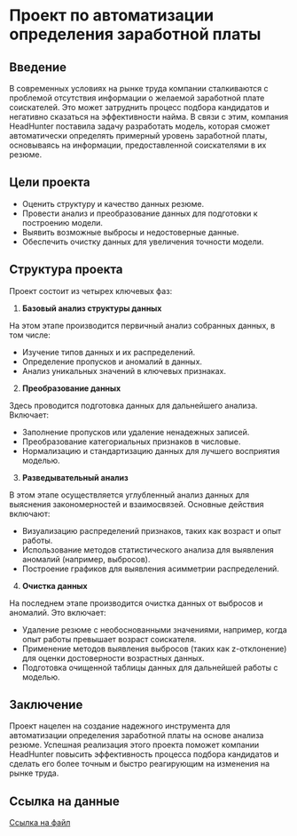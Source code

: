 # Проект по автоматизации определения заработной платы

## Введение

В современных условиях на рынке труда компании сталкиваются с проблемой отсутствия информации о желаемой заработной плате соискателей. Это может затруднить процесс подбора кандидатов и негативно сказаться на эффективности найма. В связи с этим, компания HeadHunter поставила задачу разработать модель, которая сможет автоматически определять примерный уровень заработной платы, основываясь на информации, предоставленной соискателями в их резюме.

## Цели проекта

- Оценить структуру и качество данных резюме.
- Провести анализ и преобразование данных для подготовки к построению модели.
- Выявить возможные выбросы и недостоверные данные.
- Обеспечить очистку данных для увеличения точности модели.

## Структура проекта

Проект состоит из четырех ключевых фаз:

1. **Базовый анализ структуры данных**

На этом этапе производится первичный анализ собранных данных, в том числе:
- Изучение типов данных и их распределений.
- Определение пропусков и аномалий в данных.
- Анализ уникальных значений в ключевых признаках.

2. **Преобразование данных**

Здесь проводится подготовка данных для дальнейшего анализа. Включает:
- Заполнение пропусков или удаление ненадежных записей.
- Преобразование категориальных признаков в числовые.
- Нормализацию и стандартизацию данных для лучшего восприятия моделью.

3. **Разведывательный анализ**

В этом этапе осуществляется углубленный анализ данных для выяснения закономерностей и взаимосвязей. Основные действия включают:
- Визуализацию распределений признаков, таких как возраст и опыт работы.
- Использование методов статистического анализа для выявления аномалий (например, выбросов).
- Построение графиков для выявления асимметрии распределений.

4. **Очистка данных**

На последнем этапе производится очистка данных от выбросов и аномалий. Это включает:
- Удаление резюме с необоснованными значениями, например, когда опыт работы превышает возраст соискателя.
- Применение методов выявления выбросов (таких как z-отклонение) для оценки достоверности возрастных данных.
- Подготовка очищенной таблицы данных для дальнейшей работы с моделью.

## Заключение

Проект нацелен на создание надежного инструмента для автоматизации определения заработной платы на основе анализа резюме. Успешная реализация этого проекта поможет компании HeadHunter повысить эффективность процесса подбора кандидатов и сделать его более точным и быстро реагирующим на изменения на рынке труда.

## Ссылка на данные

[Ссылка на файл](https://drive.google.com/file/d/1Kb78mAWYKcYlellTGhIjPI-bCcKbGuTn/view?usp=share_link)
